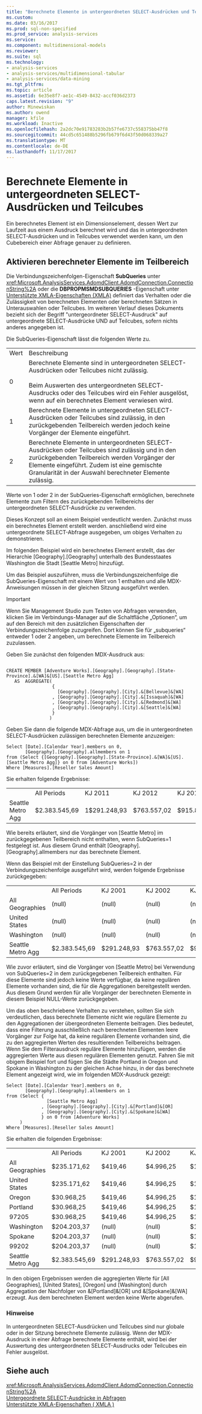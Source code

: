 ```yaml
---
title: "Berechnete Elemente in untergeordneten SELECT-Ausdrücken und Teilcubes | Microsoft Docs"
ms.custom: 
ms.date: 03/16/2017
ms.prod: sql-non-specified
ms.prod_service: analysis-services
ms.service: 
ms.component: multidimensional-models
ms.reviewer: 
ms.suite: sql
ms.technology:
- analysis-services
- analysis-services/multidimensional-tabular
- analysis-services/data-mining
ms.tgt_pltfrm: 
ms.topic: article
ms.assetid: 6e35e8f7-ae1c-4549-8432-accf036d2373
caps.latest.revision: "9"
author: Minewiskan
ms.author: owend
manager: kfile
ms.workload: Inactive
ms.openlocfilehash: 2a2dc70e91783283b2b57fe6737c558375bb47f8
ms.sourcegitcommit: 44cd5c651488b5296fb679f6d43f50d068339a27
ms.translationtype: MT
ms.contentlocale: de-DE
ms.lasthandoff: 11/17/2017
---
```

# <a name="calculated-members-in-subselects-and-subcubes"></a>Berechnete Elemente in untergeordneten SELECT-Ausdrücken und Teilcubes
  Ein berechnetes Element ist ein Dimensionselement, dessen Wert zur Laufzeit aus einem Ausdruck berechnet wird und das in untergeordneten SELECT-Ausdrücken und in Teilcubes verwendet werden kann, um den Cubebereich einer Abfrage genauer zu definieren.  
  
## <a name="enabling-calculated-members-in-the-subspace"></a>Aktivieren berechneter Elemente im Teilbereich  
 Die Verbindungszeichenfolgen-Eigenschaft **SubQueries** unter <xref:Microsoft.AnalysisServices.AdomdClient.AdomdConnection.ConnectionString%2A> oder die **DBPROPMSMDSUBQUERIES** -Eigenschaft unter [Unterstützte XMLA-Eigenschaften &#40;XMLA&#41;](../../../analysis-services/xmla/xml-elements-properties/propertylist-element-supported-xmla-properties.md) definiert das Verhalten oder die Zulässigkeit von berechneten Elementen oder berechneten Sätzen in Unterauswahlen oder Teilcubes. Im weiteren Verlauf dieses Dokuments bezieht sich der Begriff "untergeordneter SELECT-Ausdruck" auf untergeordnete SELECT-Ausdrücke UND auf Teilcubes, sofern nichts anderes angegeben ist.  
  
 Die SubQueries-Eigenschaft lässt die folgenden Werte zu.  
  
|||  
|-|-|  
|Wert|Beschreibung|  
|0|Berechnete Elemente sind in untergeordneten SELECT-Ausdrücken oder Teilcubes nicht zulässig.<br /><br /> Beim Auswerten des untergeordneten SELECT-Ausdrucks oder des Teilcubes wird ein Fehler ausgelöst, wenn auf ein berechnetes Element verwiesen wird.|  
|1|Berechnete Elemente in untergeordneten SELECT-Ausdrücken oder Teilcubes sind zulässig, in den zurückgebenden Teilbereich werden jedoch keine Vorgänger der Elemente eingeführt.|  
|2|Berechnete Elemente in untergeordneten SELECT-Ausdrücken oder Teilcubes sind zulässig und in den zurückgebenden Teilbereich werden Vorgänger der Elemente eingeführt. Zudem ist eine gemischte Granularität in der Auswahl berechneter Elemente zulässig.|  
  
 Werte von 1 oder 2 in der SubQueries-Eigenschaft ermöglichen, berechnete Elemente zum Filtern des zurückgebenden Teilbereichs der untergeordneten SELECT-Ausdrücke zu verwenden.  
  
 Dieses Konzept soll an einem Beispiel verdeutlicht werden. Zunächst muss ein berechnetes Element erstellt werden. anschließend wird eine untergeordnete SELECT-Abfrage ausgegeben, um obiges Verhalten zu demonstrieren.  
  
 Im folgenden Beispiel wird ein berechnetes Element erstellt, das der Hierarchie [Geography].[Geography] unterhalb des Bundesstaates Washington die Stadt [Seattle Metro] hinzufügt.  
  
 Um das Beispiel auszuführen, muss die Verbindungszeichenfolge die SubQueries-Eigenschaft mit einem Wert von 1 enthalten und alle MDX-Anweisungen müssen in der gleichen Sitzung ausgeführt werden.  
  
> [!IMPORTANT]  
>  Wenn Sie Management Studio zum Testen von Abfragen verwenden, klicken Sie im Verbindungs-Manager auf die Schaltfläche „Optionen“, um auf den Bereich mit den zusätzlichen Eigenschaften der Verbindungszeichenfolge zuzugreifen. Dort können Sie für „subqueries“ entweder 1 oder 2 angeben, um berechnete Elemente im Teilbereich zuzulassen.  
  
 Geben Sie zunächst den folgenden MDX-Ausdruck aus:  
  
```  
  
CREATE MEMBER [Adventure Works].[Geography].[Geography].[State-Province].&[WA]&[US].[Seattle Metro Agg]   
   AS  AGGREGATE(   
                 {   
                   [Geography].[Geography].[City].&[Bellevue]&[WA]  
                 , [Geography].[Geography].[City].&[Issaquah]&[WA]  
                 , [Geography].[Geography].[City].&[Redmond]&[WA]  
                 , [Geography].[Geography].[City].&[Seattle]&[WA]  
                 }  
                )    
```  
  
 Geben Sie dann die folgende MDX-Abfrage aus, um die in untergeordneten SELECT-Ausdrücken zulässigen berechneten Elemente anzuzeigen:  
  
```  
Select [Date].[Calendar Year].members on 0,  
       [Geography].[Geography].allmembers on 1  
from (Select {[Geography].[Geography].[State-Province].&[WA]&[US].[Seattle Metro Agg]} on 0 from [Adventure Works])  
Where [Measures].[Reseller Sales Amount]  
```  
  
 Sie erhalten folgende Ergebnisse:  
  
|||||||  
|-|-|-|-|-|-|  
||All Periods|KJ 2011|KJ 2012|KJ 2013|KJ 2014|  
|Seattle Metro Agg|$2.383.545,69|1$291.248,93|$763.557,02|$915.832,36|$412.907,37|  
  
 Wie bereits erläutert, sind die Vorgänger von [Seattle Metro] im zurückgegebenen Teilbereich nicht enthalten, wenn SubQueries=1 festgelegt ist. Aus diesem Grund enthält [Geography].[Geography].allmembers nur das berechnete Element.  
  
 Wenn das Beispiel mit der Einstellung SubQueries=2 in der Verbindungszeichenfolge ausgeführt wird, werden folgende Ergebnisse zurückgegeben:  
  
|||||||  
|-|-|-|-|-|-|  
||All Periods|KJ 2001|KJ 2002|KJ 2003|KJ 2004|  
|All Geographies|(null)|(null)|(null)|(null)|(null)|  
|United States|(null)|(null)|(null)|(null)|(null)|  
|Washington|(null)|(null)|(null)|(null)|(null)|  
|Seattle Metro Agg|$2.383.545,69|$291.248,93|$763.557,02|$915.832,36|$412.907,37|  
  
 Wie zuvor erläutert, sind die Vorgänger von [Seattle Metro] bei Verwendung von SubQueries=2 in dem zurückgegebenen Teilbereich enthalten. Für diese Elemente sind jedoch keine Werte verfügbar, da keine regulären Elemente vorhanden sind, die für die Aggregationen bereitgestellt werden. Aus diesem Grund werden für alle Vorgänger der berechneten Elemente in diesem Beispiel NULL-Werte zurückgegeben.  
  
 Um das oben beschriebene Verhalten zu verstehen, sollten Sie sich verdeutlichen, dass berechnete Elemente nicht wie reguläre Elemente zu den Aggregationen der übergeordneten Elemente beitragen. Dies bedeutet, dass eine Filterung ausschließlich nach berechneten Elementen leere Vorgänger zur Folge hat, da keine regulären Elemente vorhanden sind, die zu den aggregierten Werten des resultierenden Teilbereichs beitragen. Wenn Sie dem Filterausdruck reguläre Elemente hinzufügen, werden die aggregierten Werte aus diesen regulären Elementen genutzt. Fahren Sie mit obigem Beispiel fort und fügen Sie die Städte Portland in Oregon und Spokane in Washington zu der gleichen Achse hinzu, in der das berechnete Element angezeigt wird, wie im folgenden MDX-Ausdruck gezeigt:  
  
```  
Select [Date].[Calendar Year].members on 0,  
       [Geography].[Geography].allmembers on 1  
from (Select {  
               [Seattle Metro Agg]  
             , [Geography].[Geography].[City].&[Portland]&[OR]  
             , [Geography].[Geography].[City].&[Spokane]&[WA]  
             } on 0 from [Adventure Works]  
     )  
Where [Measures].[Reseller Sales Amount]  
```  
  
 Sie erhalten die folgenden Ergebnisse:  
  
|||||||  
|-|-|-|-|-|-|  
||All Periods|KJ 2001|KJ 2002|KJ 2003|KJ 2004|  
|All Geographies|$235.171,62|$419,46|$4.996,25|$131.788,82|$97.967,09|  
|United States|$235.171,62|$419,46|$4.996,25|$131.788,82|$97.967,09|  
|Oregon|$30.968,25|$419,46|$4.996,25|$17.442,97|$8.109,56|  
|Portland|$30.968,25|$419,46|$4.996,25|$17.442,97|$8.109,56|  
|97205|$30.968,25|$419,46|$4.996,25|$17.442,97|$8.109,56|  
|Washington|$204.203,37|(null)|(null)|$114.345,85|$89.857,52|  
|Spokane|$204.203,37|(null)|(null)|$114.345,85|$89.857,52|  
|99202|$204.203,37|(null)|(null)|$114.345,85|$89.857,52|  
|Seattle Metro Agg|$2.383.545,69|$291.248,93|$763.557,02|$915.832,36|$412.907,37|  
  
 In den obigen Ergebnissen werden die aggregierten Werte für [All Geographies], [United States], [Oregon] und [Washington] durch Aggregation der Nachfolger von &[Portland]&[OR] und &[Spokane]&[WA] erzeugt. Aus dem berechneten Element werden keine Werte abgerufen.  
  
### <a name="remarks"></a>Hinweise  
 In untergeordneten SELECT-Ausdrücken und Teilcubes sind nur globale oder in der Sitzung berechnete Elemente zulässig. Wenn der MDX-Ausdruck in einer Abfrage berechnete Elemente enthält, wird bei der Auswertung des untergeordneten SELECT-Ausdrucks oder Teilcubes ein Fehler ausgelöst.  
  
## <a name="see-also"></a>Siehe auch  
 <xref:Microsoft.AnalysisServices.AdomdClient.AdomdConnection.ConnectionString%2A>   
 [Untergeordnete SELECT-Ausdrücke in Abfragen](../../../analysis-services/multidimensional-models/mdx/subselects-in-queries.md)   
 [Unterstützte XMLA-Eigenschaften &#40; XMLA &#41;](../../../analysis-services/xmla/xml-elements-properties/propertylist-element-supported-xmla-properties.md)  
  
  
